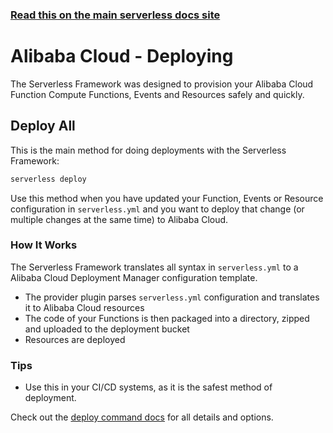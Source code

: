 <!--
title: Serverless Framework - Alibaba Cloud Function Compute Guide - Deploying
menuText: Deploying
menuOrder: 8
description: How to deploy your Alibaba Cloud Function Compute functions and their required infrastructure
layout: Doc
-->

<!-- DOCS-SITE-LINK:START automatically generated  -->

### [Read this on the main serverless docs site](https://www.serverless.com/framework/docs/providers/aliyun/guide/deploying)

<!-- DOCS-SITE-LINK:END -->

# Alibaba Cloud - Deploying

The Serverless Framework was designed to provision your Alibaba Cloud Function Compute Functions, Events and Resources safely and quickly.

## Deploy All

This is the main method for doing deployments with the Serverless Framework:

```bash
serverless deploy
```

Use this method when you have updated your Function, Events or Resource configuration in `serverless.yml` and you want to deploy that change (or multiple changes at the same time) to Alibaba Cloud.

### How It Works

The Serverless Framework translates all syntax in `serverless.yml` to a Alibaba Cloud Deployment Manager configuration template.

- The provider plugin parses `serverless.yml` configuration and translates it to Alibaba Cloud resources
- The code of your Functions is then packaged into a directory, zipped and uploaded to the deployment bucket
- Resources are deployed

### Tips

- Use this in your CI/CD systems, as it is the safest method of deployment.

Check out the [deploy command docs](../cli-reference/deploy.md) for all details and options.
